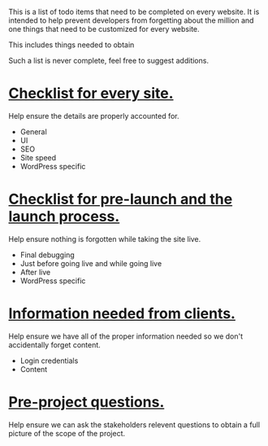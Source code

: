 This is a list of todo items that need to be completed on every website. It is intended to help prevent developers from forgetting about the million and one things that need to be customized for every website.

This includes things needed to obtain

Such a list is never complete, feel free to suggest additions.


# [Checklist for every site.](checklist-every-site.md)

Help ensure the details are properly accounted for.

* General
* UI
* SEO
* Site speed
* WordPress specific


# [Checklist for pre-launch and the launch process.](checklist-launching.md)

Help ensure nothing is forgotten while taking the site live.

* Final debugging
* Just before going live and while going live
* After live
* WordPress specific


# [Information needed from clients.](need-from-client.md)

Help ensure we have all of the proper information needed so we don't accidentally forget content.

* Login credentials
* Content

# [Pre-project questions.](pre-project-questions.md)

Help ensure we can ask the stakeholders relevent questions to obtain a full picture of the scope of the project. 
